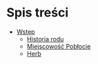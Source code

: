 # Spis treści

* [Wstęp](README.md)
  * [Historia rodu](family_history.md)
  * [Miejscowość Pobłocie](poblocie.md)
  * [Herb](arms.md)
